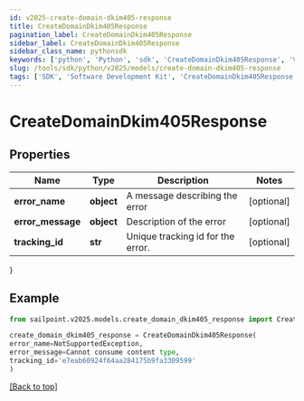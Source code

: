 ```yaml
---
id: v2025-create-domain-dkim405-response
title: CreateDomainDkim405Response
pagination_label: CreateDomainDkim405Response
sidebar_label: CreateDomainDkim405Response
sidebar_class_name: pythonsdk
keywords: ['python', 'Python', 'sdk', 'CreateDomainDkim405Response', 'V2025CreateDomainDkim405Response'] 
slug: /tools/sdk/python/v2025/models/create-domain-dkim405-response
tags: ['SDK', 'Software Development Kit', 'CreateDomainDkim405Response', 'V2025CreateDomainDkim405Response']
---
```


# CreateDomainDkim405Response


## Properties

Name | Type | Description | Notes
------------ | ------------- | ------------- | -------------
**error_name** | **object** | A message describing the error | [optional] 
**error_message** | **object** | Description of the error | [optional] 
**tracking_id** | **str** | Unique tracking id for the error. | [optional] 
}

## Example

```python
from sailpoint.v2025.models.create_domain_dkim405_response import CreateDomainDkim405Response

create_domain_dkim405_response = CreateDomainDkim405Response(
error_name=NotSupportedException,
error_message=Cannot consume content type,
tracking_id='e7eab60924f64aa284175b9fa3309599'
)

```
[[Back to top]](#) 

